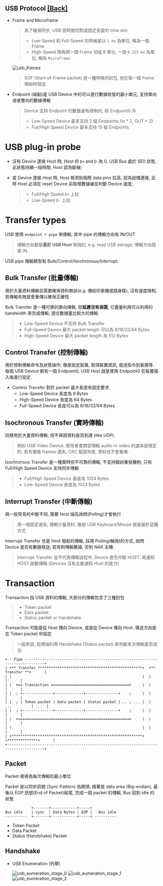 USB Protocol [[Back]](note_usb.md#Protocol)
---

+ Frame and Microframe
    > 為了確保同步, USB 把時間切割成固定長度的 time slot.
    > + Low-Speed 和 Full-Speed 的時候是以 `1 ms` 為單位, 稱為一個 Frame
    > + High-Speed 時再把一個 Frame 切成 8 等分, 一個 `0.125 ms` 為單位, 稱為 `Microframe`

    ![usb_frames](usb_frames.jpg)

    > SOF (Start-of-Frame packet) 是一種特殊的封包, 他在每一個 frame 開始時發送

+ Endpoint (端點)是 USB Device 中的可以進行數據收發的最小單元, 支持單向或者雙向的數據傳輸
    > Device 支持 Endpoint 的數量是有限制的, 除 Endpoint0 外
    > + Low-Speed Device 最多支持 2 組 Endpoints (In * 2, OUT * 2)
    > + Full/High Speed Device 最多支持 15 組 Endpoints



# USB plug-in probe

+ 沒有 Device 連接 Host 時, Host 的 `D+` and `D-`為 0, USB Bus 處於 SE0 狀態, 此狀態持續一段時間, Host 認為斷線;

+ 當 Device 連接 Host 時, Host 檢測到相應 data pins 拉高, 認為設備連接, 此時 Host 必須在 reset Device 前取樣數據線並判斷 Device 速度;
    > + Full/High Speed `D+` 上拉
    > + Low-Speed `D-` 上拉


# Transfer types

USB 使用 `endpoint + pipe` 來傳輸, 其中 pipe 的傳輸方向有 IN/OUT
> 傳輸方向都是**基於 USB Host** 來說的, e.g. read USB storage, 傳輸方向就是 IN.

USB pipe 傳輸類型有 Bulk/Control/Isochronous/Interrupt.

## Bulk Transfer (批量傳輸)

用於大量資料傳輸且需要確保資料無誤(e.g. 傳給印表機或隨身碟), 沒有速度限制, 若傳輸失敗就會重傳以確保正確性


Bulk Transfer 是一種可靠的單向傳輸, 但**延遲沒有保證**, 它盡量利用可以利用的 bandwidth 來完成傳輸, 適合數據量比較大的傳輸.
> + Low-Speed Device 不支持 Bulk Transfer
> + Full-Speed Device 最大 packet length 可以為 8/16/32/64 Bytes
> + High-Speed Device 最大 packet length 為 512 Bytes


## Control Transfer (控制傳輸)

用於控制傳輸命令及狀態操作; 像是設定裝置, 取得裝置資訊, 發送指令到裝置等.
每個 USB Devicd 都有一個 Endpoint0, USB Host 就是使用 Endpoint0 在裝置插入後進行設定.

+ Control Transfer 對於 packet 最大長度有固定要求
    - Low-Speed Device 長度為 8 Bytes
    - High-Speed Device 長度為 64 Bytes
    - Full-Speed Device 長度可以為 8/16/32/64 Bytes

## Isochronous Transfer (實時傳輸)

同樣用於大量資料傳輸, 但不保證資料是否到達 (like UDP).
> 例如 USB Video Device, 使用者會期望傳輸 audio or video 的速率是穩定的, 若有幾張 frames 遺失, CRC 驗證失敗, 資料也不會重傳.

Isochronous Transfer 是一種實時但不可靠的傳輸, 不支持錯誤重發機制; 只有 Full/High Speed Device 支持同步傳輸
> + Full/High Speed Device 長度為 1024 Bytes
> + Low-Speed Device 長度為 1023 Bytes

## Interrupt Transfer (中斷傳輸)

與一般常見的中斷不同, 需要 Host 端先詢問(Polling)才會執行
> 用一個固定速率, 傳輸少量資料, 像是 USB Keyboard/Mouse 就是屬於這種方式

Interrupt Transfer 也是 Host 發起的傳輸, 採用 Polling(輪詢)的方式, 詢問 Device 是否有數據發送, 若有則傳輸數據, 否則 NAK 主機.
> Interrupt Transfer 並不代表傳輸過程中, Device 會先中斷 HOST, 再通知 HOST 啟動傳輸 (Devices 沒有主動通知 Host 的能力)


# Transaction

Transaction 指 USB 資料的傳輸, 大部分的傳輸包含了三種封包
> + Token packet
> + Data packet
> + Status packet or Handshake

Transaction 可能是從 Host 傳向 Device, 或是從 Device 傳向 Host. 傳送方向是在 Token packet 中指定
> 一般來說, 目標端利用 Handshake (Status packet) 來判斷本次傳輸是否成功

```
+-- Pipe -------------------------------------------------------------------------------+
| +** Transfer ************************************************+  +** Transfer **+      |
| |                                                            |  |              |      |
| |  +== Transaction ====================================+     |  |              |      |
| |  ; +--------------+-------------+---------------+    ;     |  |              |      |
| |  ; | Token packet | Data packet | Status packet |... ; ... |  |  ...         | ...  |
| |  ; +--------------+-------------+---------------+    ;     |  |              |      |
| |  +===================================================+     |  |              |      |
| |                                                            |  |              |      |
| +************************************************************+  +**************+      |
+---------------------------------------------------------------------------------------+
```



## Packet

Packet 被視為每次傳輸的最小單位

Packet 是以同步訊號 (Sync Pattern) 為開頭, 接著是 data area (Big-endian), 最後以 EOP 訊號(End of Packet)結尾, 完成一個 packet 的傳輸, Bus 回到 idle 的狀態
```
            +-------+------------+-----+
Bus idle    | sync  | Data Bytes | EOP |   Bus idle
----------  +-------+------------+-----+ ----------
```

+ Token Packet
+ Data Packet
+ Status (Handshake) Packet


## Handshake

+ USB Enumeration (列舉)

    ![usb_eumeration_stage_0](usb_eumeration_0.png)
    ![usb_eumeration_stage_1](usb_eumeration_1.png)
    ![usb_eumeration_stage_2](usb_eumeration_2.png)


